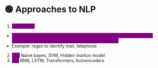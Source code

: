 # 🟢 Approaches to NLP

1. <mark style="color:purple;background-color:purple;">**Heuristics:**</mark>

* <mark style="color:purple;background-color:purple;">**A program rooted in experience based rules or protocols capable of performing tasks quickly with proof of correctness**</mark>
* Example: regex to identify mail, telephone

2. <mark style="color:purple;background-color:purple;">**ML:**</mark> Naive bayes, SVM, Hidden markov model
3. <mark style="color:purple;background-color:purple;">**DL:**</mark> RNN, LSTM, Transformers, Autoencoders
